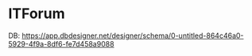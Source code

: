 # ITForum
DB: https://app.dbdesigner.net/designer/schema/0-untitled-864c46a0-5929-4f9a-8df6-fe7d458a9088
